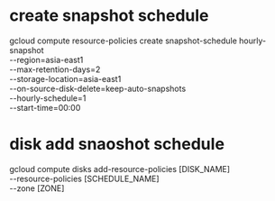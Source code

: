 # create snapshot schedule
gcloud compute resource-policies create snapshot-schedule hourly-snapshot \
    --region=asia-east1 \
    --max-retention-days=2 \
    --storage-location=asia-east1 \
    --on-source-disk-delete=keep-auto-snapshots \
    --hourly-schedule=1 \
    --start-time=00:00


# disk add snaoshot schedule
gcloud compute disks add-resource-policies [DISK_NAME] \
    --resource-policies [SCHEDULE_NAME] \
    --zone [ZONE]